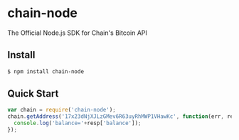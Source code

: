 # chain-node

The Official Node.js SDK for Chain's Bitcoin API

## Install

```bash
$ npm install chain-node
```

## Quick Start

```js
var chain = require('chain-node');
chain.getAddress('17x23dNjXJLzGMev6R63uyRhMWP1VHawKc', function(err, resp) {
  console.log('balance='+resp['balance']);
});
```
